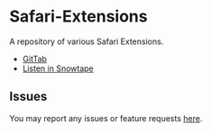 Safari-Extensions
=================

A repository of various Safari Extensions.

* [GitTab](http://github.com/mattrajca/Safari-Extensions/tree/master/GitTab/)
* [Listen in Snowtape](http://github.com/mattrajca/Safari-Extensions/tree/master/Listen-in-Snowtape/)

Issues
------

You may report any issues or feature requests [here](http://github.com/mattrajca/Safari-Extensions/issues).
